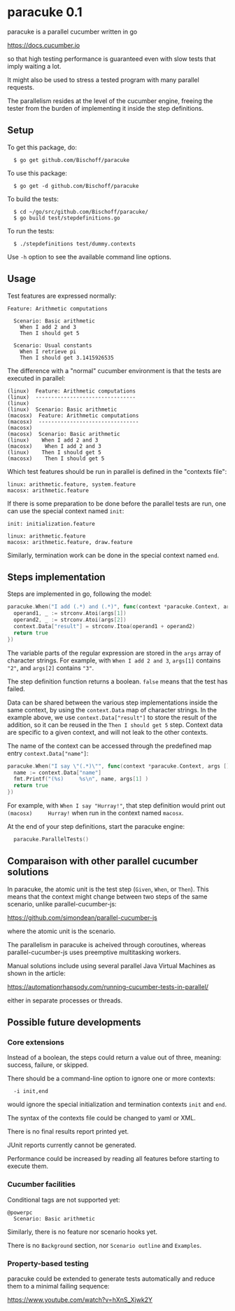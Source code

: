 # paracuke 0.1
paracuke is a parallel cucumber written in go

  https://docs.cucumber.io

so that high testing performance is guaranteed even
with slow tests that imply waiting a lot.

It might also be used to stress a tested program
with many parallel requests.

The parallelism resides at the level of the cucumber
engine, freeing the tester from the burden of
implementing it inside the step definitions.


## Setup

To get this package, do:
```
  $ go get github.com/Bischoff/paracuke
```

To use this package:
```
  $ go get -d github.com/Bischoff/paracuke
```

To build the tests:
```
  $ cd ~/go/src/github.com/Bischoff/paracuke/
  $ go build test/stepdefinitions.go
```

To run the tests:
```
  $ ./stepdefinitions test/dummy.contexts
```

Use `-h` option to see the available command line
options.


## Usage

Test features are expressed normally:
```cucumber
Feature: Arithmetic computations

  Scenario: Basic arithmetic
    When I add 2 and 3
    Then I should get 5

  Scenario: Usual constants
    When I retrieve pi
    Then I should get 3.1415926535
```

The difference with a "normal" cucumber environment is
that the tests are executed in parallel:
```
(linux)  Feature: Arithmetic computations
(linux)  --------------------------------
(linux)
(linux)  Scenario: Basic arithmetic
(macosx)  Feature: Arithmetic computations
(macosx)  --------------------------------
(macosx)
(macosx)  Scenario: Basic arithmetic
(linux)    When I add 2 and 3
(macosx)    When I add 2 and 3
(linux)    Then I should get 5
(macosx)    Then I should get 5
```

Which test features should be run in parallel is defined in the
"contexts file":
```
linux: arithmetic.feature, system.feature
macosx: arithmetic.feature
```

If there is some preparation to be done before the parallel tests
are run, one can use the special context named `init`:
```
init: initialization.feature

linux: arithmetic.feature
macosx: arithmetic.feature, draw.feature
```

Similarly, termination work can be done in the special context
named `end`.


## Steps implementation

Steps are implemented in go, following the model:
```go
paracuke.When("I add (.*) and (.*)", func(context *paracuke.Context, args []string) bool {
  operand1, _ := strconv.Atoi(args[1])
  operand2, _ := strconv.Atoi(args[2])
  context.Data["result"] = strconv.Itoa(operand1 + operand2)
  return true
})
```

The variable parts of the regular expression are stored in the `args`
array of character strings. For example, with `When I add 2 and 3`,
`args[1]` contains `"2"`, and `args[2]` contains `"3"`.

The step definition function returns a boolean. `false` means that the
test has failed.

Data can be shared between the various step implementations inside
the same context, by using the `context.Data` map of character strings.
In the example above, we use `context.Data["result"]` to store the
result of the addition, so it can be reused in the `Then I should get 5`
step. Context data are specific to a given context, and will not leak
to the other contexts.

The name of the context can be accessed through the predefined map entry
`context.Data["name"]`:
```go
paracuke.When("I say \"(.*)\"", func(context *paracuke.Context, args []string) bool {
  name := context.Data["name"]
  fmt.Printf("(%s)     %s\n", name, args[1] )
  return true
})
```

For example, with `When I say "Hurray!"`, that step definition would
print out `(macosx)     Hurray!` when run in the context named `macosx`.

At the end of your step definitions, start the paracuke engine:
```go
  paracuke.ParallelTests()
```


## Comparaison with other parallel cucumber solutions

In paracuke, the atomic unit is the test step (`Given`, `When`,
or `Then`). This means that the context might change between two steps
of the same scenario, unlike parallel-cucumber-js:

  https://github.com/simondean/parallel-cucumber-js

where the atomic unit is the scenario.

The parallelism in paracuke is acheived through coroutines, whereas
parallel-cucumber-js uses preemptive multitasking workers.

Manual solutions include using several parallel Java Virtual Machines
as shown in the article:

  https://automationrhapsody.com/running-cucumber-tests-in-parallel/

either in separate processes or threads.


## Possible future developments

### Core extensions

Instead of a boolean, the steps could return a value out of three,
meaning: success, failure, or skipped.

There should be a command-line option to ignore one or more contexts:
```
  -i init,end
```
would ignore the special initialization and termination contexts
`init` and `end`.

The syntax of the contexts file could be changed to yaml or XML.

There is no final results report printed yet.

JUnit reports currently cannot be generated.

Performance could be increased by reading all features before starting
to execute them.


### Cucumber facilities

Conditional tags are not supported yet:
```cucumber
@powerpc
  Scenario: Basic arithmetic
```

Similarly, there is no feature nor scenario hooks yet.

There is no `Background` section,
nor `Scenario outline` and `Examples`.


### Property-based testing

paracuke could be extended to generate tests automatically
and reduce them to a minimal failing sequence:

  https://www.youtube.com/watch?v=hXnS_Xjwk2Y

